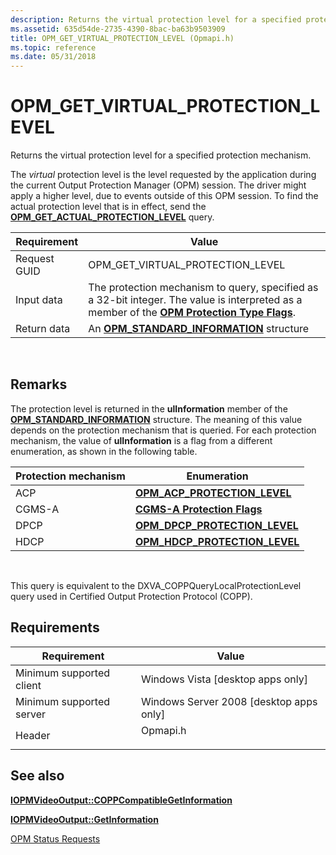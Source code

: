 ```yaml
---
description: Returns the virtual protection level for a specified protection mechanism.
ms.assetid: 635d54de-2735-4390-8bac-ba63b9503909
title: OPM_GET_VIRTUAL_PROTECTION_LEVEL (Opmapi.h)
ms.topic: reference
ms.date: 05/31/2018
---
```


# OPM\_GET\_VIRTUAL\_PROTECTION\_LEVEL

Returns the virtual protection level for a specified protection mechanism.

The *virtual* protection level is the level requested by the application during the current Output Protection Manager (OPM) session. The driver might apply a higher level, due to events outside of this OPM session. To find the actual protection level that is in effect, send the [**OPM\_GET\_ACTUAL\_PROTECTION\_LEVEL**](opm-get-actual-protection-level.md) query.



| Requirement | Value |
|--------------|-------------------------------------------------------------------------------------------------------------------------------------------------------------------------------|
| Request GUID | OPM\_GET\_VIRTUAL\_PROTECTION\_LEVEL                                                                                                                                          |
| Input data   | The protection mechanism to query, specified as a 32-bit integer. The value is interpreted as a member of the [**OPM Protection Type Flags**](opm-protection-type-flags.md). |
| Return data  | An [**OPM\_STANDARD\_INFORMATION**](/windows/desktop/api/ksopmapi/ns-ksopmapi-opm_standard_information) structure                                                                                                   |



 

## Remarks

The protection level is returned in the **ulInformation** member of the [**OPM\_STANDARD\_INFORMATION**](/windows/desktop/api/ksopmapi/ns-ksopmapi-opm_standard_information) structure. The meaning of this value depends on the protection mechanism that is queried. For each protection mechanism, the value of **ulInformation** is a flag from a different enumeration, as shown in the following table.



| Protection mechanism | Enumeration                                                       |
|----------------------|-------------------------------------------------------------------|
| ACP                  | [**OPM\_ACP\_PROTECTION\_LEVEL**](/windows/desktop/api/opmapi/ne-opmapi-opm_acp_protection_level)   |
| CGMS-A               | [**CGMS-A Protection Flags**](cgms-a-protection-flags.md)        |
| DPCP                 | [**OPM\_DPCP\_PROTECTION\_LEVEL**](/windows/desktop/api/opmapi/ne-opmapi-opm_dpcp_protection_level) |
| HDCP                 | [**OPM\_HDCP\_PROTECTION\_LEVEL**](/windows/desktop/api/opmapi/ne-opmapi-opm_hdcp_protection_level) |



 

This query is equivalent to the DXVA\_COPPQueryLocalProtectionLevel query used in Certified Output Protection Protocol (COPP).

## Requirements



| Requirement | Value |
|-------------------------------------|-------------------------------------------------------------------------------------|
| Minimum supported client<br/> | Windows Vista \[desktop apps only\]<br/>                                      |
| Minimum supported server<br/> | Windows Server 2008 \[desktop apps only\]<br/>                                |
| Header<br/>                   | <dl> <dt>Opmapi.h</dt> </dl> |



## See also

<dl> <dt>

[**IOPMVideoOutput::COPPCompatibleGetInformation**](/windows/desktop/api/opmapi/nf-opmapi-iopmvideooutput-coppcompatiblegetinformation)
</dt> <dt>

[**IOPMVideoOutput::GetInformation**](/windows/desktop/api/opmapi/nf-opmapi-iopmvideooutput-getinformation)
</dt> <dt>

[OPM Status Requests](opm-status-requests.md)
</dt> </dl>

 

 




